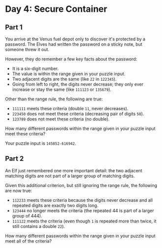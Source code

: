 # Day 4: Secure Container

## Part 1

You arrive at the Venus fuel depot only to discover it's protected by a
password. The Elves had written the password on a sticky note, but someone threw
it out.

However, they do remember a few key facts about the password:

* It is a six-digit number.
* The value is within the range given in your puzzle input.
* Two adjacent digits are the same (like `22` in `122345`).
* Going from left to right, the digits never decrease; they only ever increase
or stay the same (like `111123` or `135679`).

Other than the range rule, the following are true:

* `111111` meets these criteria (double `11`, never decreases).
* `223450` does not meet these criteria (decreasing pair of digits `50`).
* `123789` does not meet these criteria (no double).

How many different passwords within the range given in your puzzle input meet
these criteria?

Your puzzle input is `145852-616942`.

## Part 2

An Elf just remembered one more important detail: the two adjacent matching
digits are not part of a larger group of matching digits.

Given this additional criterion, but still ignoring the range rule, the
following are now true:

* `112233` meets these criteria because the digits never decrease and all
  repeated digits are exactly two digits long.
* `123444` no longer meets the criteria (the repeated 44 is part of a larger
  group of 444).
* `111122` meets the criteria (even though `1` is repeated more than twice, it
  still contains a double `22`).

How many different passwords within the range given in your puzzle input meet
all of the criteria?
